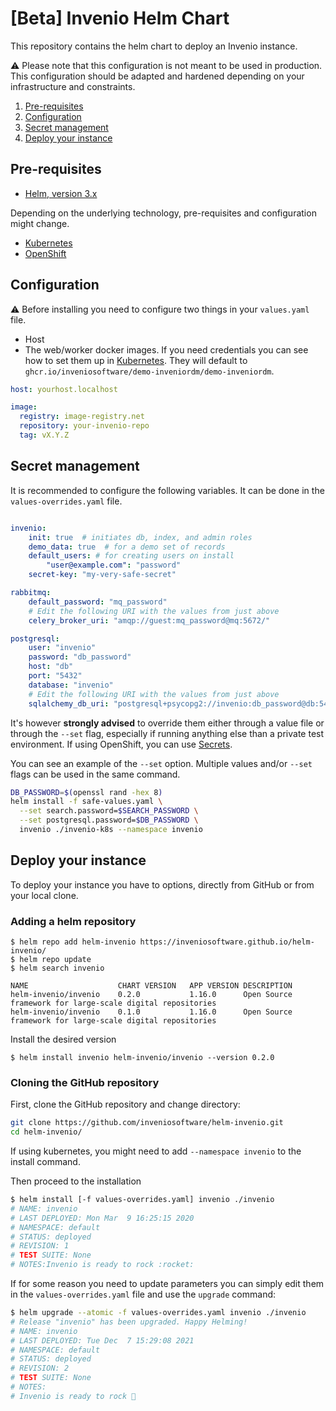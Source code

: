 # [Beta] Invenio Helm Chart

This repository contains the helm chart to deploy an Invenio instance.

:warning: Please note that this configuration is not meant to be used in production.
This configuration should be adapted and hardened depending on your infrastructure and
constraints.

1. [Pre-requisites](#pre-requisites)
2. [Configuration](#configuration)
3. [Secret management](#secret-management)
4. [Deploy your instance](#deploy-your-instance)

## Pre-requisites

- [Helm, version 3.x](https://helm.sh/docs/intro/install/)

Depending on the underlying technology, pre-requisites and configuration might
change.

- [Kubernetes](README-Kubernetes.md)
- [OpenShift](README-OpenShift.md)

## Configuration

:warning: Before installing you need to configure two things in your
`values.yaml` file.

- Host
- The web/worker docker images. If you need credentials you can see how to set
  them up in [Kubernetes](README-Kubernetes/#docker-credentials). They will default to `ghcr.io/inveniosoftware/demo-inveniordm/demo-inveniordm`.

``` yaml
host: yourhost.localhost

image:
  registry: image-registry.net
  repository: your-invenio-repo
  tag: vX.Y.Z
```

## Secret management

It is recommended to configure the following variables. It can be done in the
`values-overrides.yaml` file.

```yaml

invenio:
    init: true  # initiates db, index, and admin roles
    demo_data: true  # for a demo set of records
    default_users: # for creating users on install
        "user@example.com": "password"
    secret-key: "my-very-safe-secret"

rabbitmq:
    default_password: "mq_password"
    # Edit the following URI with the values from just above
    celery_broker_uri: "amqp://guest:mq_password@mq:5672/"

postgresql:
    user: "invenio"
    password: "db_password"
    host: "db"
    port: "5432"
    database: "invenio"
    # Edit the following URI with the values from just above
    sqlalchemy_db_uri: "postgresql+psycopg2://invenio:db_password@db:5432/invenio"
```

It's however **strongly advised** to override them either through a value file
or through the `--set` flag, especially if running anything else than a
private test environment. If using OpenShift, you can use
[Secrets](README-OpenShift.md/#secret-management).

You can see an example of the `--set` option. Multiple values and/or `--set`
flags can be used in the same command.

```bash
DB_PASSWORD=$(openssl rand -hex 8)
helm install -f safe-values.yaml \
  --set search.password=$SEARCH_PASSWORD \
  --set postgresql.password=$DB_PASSWORD \
  invenio ./invenio-k8s --namespace invenio
```

## Deploy your instance

To deploy your instance you have to options, directly from GitHub or from your local
clone.

### Adding a helm repository

``` console
$ helm repo add helm-invenio https://inveniosoftware.github.io/helm-invenio/
$ helm repo update
$ helm search invenio

NAME                   	CHART VERSION	APP VERSION	DESCRIPTION
helm-invenio/invenio	0.2.0        	1.16.0     	Open Source framework for large-scale digital repositories
helm-invenio/invenio	0.1.0        	1.16.0     	Open Source framework for large-scale digital repositories
```

Install the desired version

``` console
$ helm install invenio helm-invenio/invenio --version 0.2.0
```

### Cloning the GitHub repository

First, clone the GitHub repository and change directory:

```bash
git clone https://github.com/inveniosoftware/helm-invenio.git
cd helm-invenio/
```

If using kubernetes, you might need to add `--namespace invenio` to the
install command.

Then proceed to the installation

```bash
$ helm install [-f values-overrides.yaml] invenio ./invenio
# NAME: invenio
# LAST DEPLOYED: Mon Mar  9 16:25:15 2020
# NAMESPACE: default
# STATUS: deployed
# REVISION: 1
# TEST SUITE: None
# NOTES:Invenio is ready to rock :rocket:
```

If for some reason you need to update parameters you can simply edit them in
the `values-overrides.yaml` file and use the `upgrade` command:

```bash
$ helm upgrade --atomic -f values-overrides.yaml invenio ./invenio
# Release "invenio" has been upgraded. Happy Helming!
# NAME: invenio
# LAST DEPLOYED: Tue Dec  7 15:29:08 2021
# NAMESPACE: default
# STATUS: deployed
# REVISION: 2
# TEST SUITE: None
# NOTES:
# Invenio is ready to rock 🚀
```
